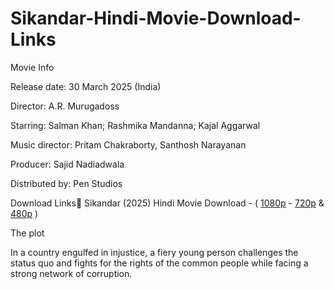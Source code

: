 # Sikandar-Hindi-Movie-Download-Links
Movie Info

Release date: 30 March 2025 (India)

Director: A.R. Murugadoss

Starring: Salman Khan; Rashmika Mandanna; Kajal Aggarwal

Music director: Pritam Chakraborty, Santhosh Narayanan

Producer: Sajid Nadiadwala

Distributed by: Pen Studios

Download Links🔗
Sikandar (2025) Hindi Movie Download - ( [1080p](https://paidforarticles.in/sikandar-2025-hindi-movie-download-top-links-814720) - [720p](https://paidforarticles.in/sikandar-2025-hindi-movie-download-top-links-814720) & [480p](https://paidforarticles.in/sikandar-2025-hindi-movie-download-top-links-814720) )

The plot 

In a country engulfed in injustice, a fiery young person challenges the status quo and fights for the rights of the common people while facing a strong network of corruption.
